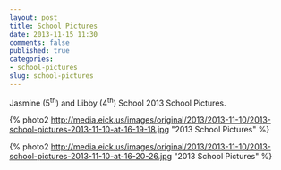 ```yaml
---
layout: post
title: School Pictures
date: 2013-11-15 11:30
comments: false
published: true
categories: 
- school-pictures 
slug: school-pictures
---
```

Jasmine (5<sup>th</sup>) and Libby (4<sup>th</sup>) School 2013 School Pictures.

{% photo2 http://media.eick.us/images/original/2013/2013-11-10/2013-school-pictures-2013-11-10-at-16-19-18.jpg "2013 School Pictures" %}

{% photo2 http://media.eick.us/images/original/2013/2013-11-10/2013-school-pictures-2013-11-10-at-16-20-26.jpg "2013 School Pictures" %}
